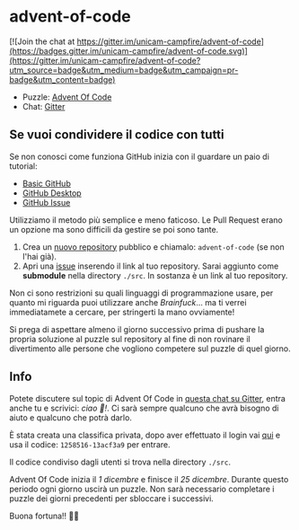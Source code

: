 # advent-of-code

[![Join the chat at https://gitter.im/unicam-campfire/advent-of-code](https://badges.gitter.im/unicam-campfire/advent-of-code.svg)](https://gitter.im/unicam-campfire/advent-of-code?utm_source=badge&utm_medium=badge&utm_campaign=pr-badge&utm_content=badge)

- Puzzle: [Advent Of Code](http://adventofcode.com)
- Chat: [Gitter](https://gitter.im/unicam-campfire/advent-of-code?utm_source=share-link&utm_medium=link&utm_campaign=share-link)

## Se vuoi condividere il codice con tutti

Se non conosci come funziona GitHub inizia con il guardare un paio di tutorial:

- [Basic GitHub](https://www.youtube.com/results?search_query=github+guide)
- [GitHub Desktop](https://www.youtube.com/results?search_query=github+desktop+tutorial)
- [GitHub Issue](https://www.youtube.com/results?search_query=github+issue)

Utilizziamo il metodo più semplice e meno faticoso. Le Pull Request erano un opzione ma sono difficili da gestire se poi sono tante.

1. Crea un [nuovo repository](https://github.com/new) pubblico e chiamalo: `advent-of-code` (se non l'hai già).
2. Apri una [issue](https://github.com/unicam-campfire/advent-of-code/issues/new) inserendo il link al tuo repository. Sarai aggiunto come **submodule** nella directory `./src`. In sostanza è un link al tuo repository.

Non ci sono restrizioni su quali linguaggi di programmazione usare, per quanto mi riguarda puoi utilizzare anche *Brainfuck*... ma ti verrei immediatamete a cercare, per stringerti la mano ovviamente!

Si prega di aspettare almeno il giorno successivo prima di pushare la propria soluzione al puzzle sul repository al fine di non rovinare il divertimento alle persone che vogliono competere sul puzzle di quel giorno.

## Info

Potete discutere sul topic di Advent Of Code in [questa chat su Gitter](https://gitter.im/unicam-campfire/advent-of-code?utm_source=share-link&utm_medium=link&utm_campaign=share-link), entra anche tu e scrivici: _ciao 👋!_. Ci sarà sempre qualcuno che avrà bisogno di aiuto e qualcuno che potrà darlo.

È stata creata una classifica privata, dopo aver effettuato il login vai [qui](https://adventofcode.com/2021/leaderboard/private) e usa il codice: `1258516-13acf3a9` per entrare.

Il codice condiviso dagli utenti si trova nella directory `./src`.

Advent Of Code inizia il *1 dicembre* e finisce il *25 dicembre*. Durante questo periodo ogni giorno uscirà un puzzle. Non sarà necessario completare i puzzle dei giorni precedenti per sbloccare i successivi.

Buona fortuna!! 🐱‍💻
